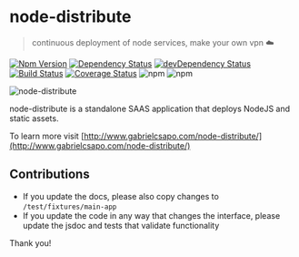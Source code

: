 # node-distribute
> continuous deployment of node services, make your own vpn ☁️

[![Npm Version](https://img.shields.io/npm/v/node-distribute.svg)](https://www.npmjs.com/package/node-distribute)
[![Dependency Status](https://david-dm.org/gabrielcsapo/node-distribute.svg)](https://david-dm.org/gabrielcsapo/node-distribute)
[![devDependency Status](https://david-dm.org/gabrielcsapo/node-distribute/dev-status.svg)](https://david-dm.org/gabrielcsapo/node-distribute#info=devDependencies)
[![Build Status](https://travis-ci.org/gabrielcsapo/node-distribute.svg?branch=master)](https://travis-ci.org/gabrielcsapo/node-distribute)
[![Coverage Status](https://coveralls.io/repos/github/gabrielcsapo/node-distribute/badge.svg?branch=master)](https://coveralls.io/github/gabrielcsapo/node-distribute?branch=master)
![npm](https://img.shields.io/npm/dt/node-distribute.svg)
![npm](https://img.shields.io/npm/dm/node-distribute.svg)

![node-distribute](https://github.com/gabrielcsapo/node-distribute/blob/master/docs/node-distribute-logo.png?raw=true)

node-distribute is a standalone SAAS application that deploys NodeJS and static assets.

To learn more visit [http://www.gabrielcsapo.com/node-distribute/](http://www.gabrielcsapo.com/node-distribute/)

## Contributions

- If you update the docs, please also copy changes to `/test/fixtures/main-app`
- If you update the code in any way that changes the interface, please update the jsdoc and tests that validate functionality

Thank you!
